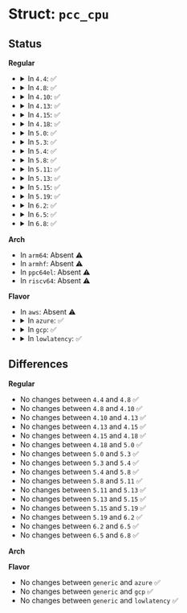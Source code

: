 # Struct: <code>pcc_cpu</code>

## Status
<b>Regular</b>
<ul>
<li>
<details>
<summary>In <code>4.4</code>: ✅</summary>

```c
struct pcc_cpu {
    u32 input_offset;
    u32 output_offset;
};
```
</details>
</li>
<li>
<details>
<summary>In <code>4.8</code>: ✅</summary>

```c
struct pcc_cpu {
    u32 input_offset;
    u32 output_offset;
};
```
</details>
</li>
<li>
<details>
<summary>In <code>4.10</code>: ✅</summary>

```c
struct pcc_cpu {
    u32 input_offset;
    u32 output_offset;
};
```
</details>
</li>
<li>
<details>
<summary>In <code>4.13</code>: ✅</summary>

```c
struct pcc_cpu {
    u32 input_offset;
    u32 output_offset;
};
```
</details>
</li>
<li>
<details>
<summary>In <code>4.15</code>: ✅</summary>

```c
struct pcc_cpu {
    u32 input_offset;
    u32 output_offset;
};
```
</details>
</li>
<li>
<details>
<summary>In <code>4.18</code>: ✅</summary>

```c
struct pcc_cpu {
    u32 input_offset;
    u32 output_offset;
};
```
</details>
</li>
<li>
<details>
<summary>In <code>5.0</code>: ✅</summary>

```c
struct pcc_cpu {
    u32 input_offset;
    u32 output_offset;
};
```
</details>
</li>
<li>
<details>
<summary>In <code>5.3</code>: ✅</summary>

```c
struct pcc_cpu {
    u32 input_offset;
    u32 output_offset;
};
```
</details>
</li>
<li>
<details>
<summary>In <code>5.4</code>: ✅</summary>

```c
struct pcc_cpu {
    u32 input_offset;
    u32 output_offset;
};
```
</details>
</li>
<li>
<details>
<summary>In <code>5.8</code>: ✅</summary>

```c
struct pcc_cpu {
    u32 input_offset;
    u32 output_offset;
};
```
</details>
</li>
<li>
<details>
<summary>In <code>5.11</code>: ✅</summary>

```c
struct pcc_cpu {
    u32 input_offset;
    u32 output_offset;
};
```
</details>
</li>
<li>
<details>
<summary>In <code>5.13</code>: ✅</summary>

```c
struct pcc_cpu {
    u32 input_offset;
    u32 output_offset;
};
```
</details>
</li>
<li>
<details>
<summary>In <code>5.15</code>: ✅</summary>

```c
struct pcc_cpu {
    u32 input_offset;
    u32 output_offset;
};
```
</details>
</li>
<li>
<details>
<summary>In <code>5.19</code>: ✅</summary>

```c
struct pcc_cpu {
    u32 input_offset;
    u32 output_offset;
};
```
</details>
</li>
<li>
<details>
<summary>In <code>6.2</code>: ✅</summary>

```c
struct pcc_cpu {
    u32 input_offset;
    u32 output_offset;
};
```
</details>
</li>
<li>
<details>
<summary>In <code>6.5</code>: ✅</summary>

```c
struct pcc_cpu {
    u32 input_offset;
    u32 output_offset;
};
```
</details>
</li>
<li>
<details>
<summary>In <code>6.8</code>: ✅</summary>

```c
struct pcc_cpu {
    u32 input_offset;
    u32 output_offset;
};
```
</details>
</li>
</ul>
<b>Arch</b>
<ul>
<li>
In <code>arm64</code>: Absent ⚠️
</li>
<li>
In <code>armhf</code>: Absent ⚠️
</li>
<li>
In <code>ppc64el</code>: Absent ⚠️
</li>
<li>
In <code>riscv64</code>: Absent ⚠️
</li>
</ul>
<b>Flavor</b>
<ul>
<li>
In <code>aws</code>: Absent ⚠️
</li>
<li>
<details>
<summary>In <code>azure</code>: ✅</summary>

```c
struct pcc_cpu {
    u32 input_offset;
    u32 output_offset;
};
```
</details>
</li>
<li>
<details>
<summary>In <code>gcp</code>: ✅</summary>

```c
struct pcc_cpu {
    u32 input_offset;
    u32 output_offset;
};
```
</details>
</li>
<li>
<details>
<summary>In <code>lowlatency</code>: ✅</summary>

```c
struct pcc_cpu {
    u32 input_offset;
    u32 output_offset;
};
```
</details>
</li>
</ul>

## Differences
<b>Regular</b>
<ul>
<li>
No changes between <code>4.4</code> and <code>4.8</code> ✅
</li>
<li>
No changes between <code>4.8</code> and <code>4.10</code> ✅
</li>
<li>
No changes between <code>4.10</code> and <code>4.13</code> ✅
</li>
<li>
No changes between <code>4.13</code> and <code>4.15</code> ✅
</li>
<li>
No changes between <code>4.15</code> and <code>4.18</code> ✅
</li>
<li>
No changes between <code>4.18</code> and <code>5.0</code> ✅
</li>
<li>
No changes between <code>5.0</code> and <code>5.3</code> ✅
</li>
<li>
No changes between <code>5.3</code> and <code>5.4</code> ✅
</li>
<li>
No changes between <code>5.4</code> and <code>5.8</code> ✅
</li>
<li>
No changes between <code>5.8</code> and <code>5.11</code> ✅
</li>
<li>
No changes between <code>5.11</code> and <code>5.13</code> ✅
</li>
<li>
No changes between <code>5.13</code> and <code>5.15</code> ✅
</li>
<li>
No changes between <code>5.15</code> and <code>5.19</code> ✅
</li>
<li>
No changes between <code>5.19</code> and <code>6.2</code> ✅
</li>
<li>
No changes between <code>6.2</code> and <code>6.5</code> ✅
</li>
<li>
No changes between <code>6.5</code> and <code>6.8</code> ✅
</li>
</ul>
<b>Arch</b>
<ul>
</ul>
<b>Flavor</b>
<ul>
<li>
No changes between <code>generic</code> and <code>azure</code> ✅
</li>
<li>
No changes between <code>generic</code> and <code>gcp</code> ✅
</li>
<li>
No changes between <code>generic</code> and <code>lowlatency</code> ✅
</li>
</ul>

